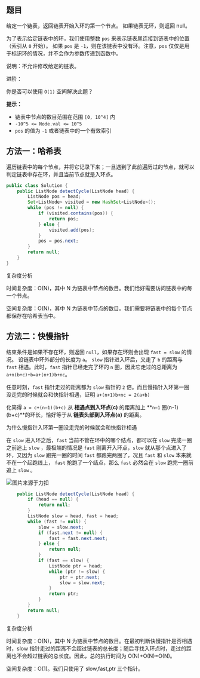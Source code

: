 ## 题目

给定一个链表，返回链表开始入环的第一个节点。 如果链表无环，则返回 null。

为了表示给定链表中的环，我们使用整数 `pos` 来表示链表尾连接到链表中的位置（索引从 `0` 开始）。 如果 `pos` 是 `-1`，则在该链表中没有环。注意，`pos` 仅仅是用于标识环的情况，并不会作为参数传递到函数中。

说明：不允许修改给定的链表。

进阶：

你是否可以使用 `O(1)` 空间解决此题？

**提示：**

- 链表中节点的数目范围在范围 `[0, 10^4]` 内
- `-10^5 <= Node.val <= 10^5` 
- `pos` 的值为 `-1` 或者链表中的一个有效索引

## 方法一：哈希表

遍历链表中的每个节点，并将它记录下来；一旦遇到了此前遍历过的节点，就可以判定链表中存在环，并且当前节点就是入环点。

```java
public class Solution {
    public ListNode detectCycle(ListNode head) {
        ListNode pos = head;
        Set<ListNode> visited = new HashSet<ListNode>();
        while (pos != null) {
            if (visited.contains(pos)) {
                return pos;
            } else {
                visited.add(pos);
            }
            pos = pos.next;
        }
        return null;
    }
}
```

复杂度分析

时间复杂度：O(N)，其中 N 为链表中节点的数目。我们恰好需要访问链表中的每一个节点。

空间复杂度：O(N)，其中 N 为链表中节点的数目。我们需要将链表中的每个节点都保存在哈希表当中。

## 方法二：快慢指针

结束条件是如果不存在环，则返回 `null`，如果存在环则会出现 `fast = slow` 的情况。
设链表中环外部分的长度为 `a`。 `slow` 指针进入环后，又走了 `b` 的距离与 `fast` 相遇。此时，`fast` 指针已经走完了环的 `n` 圈，因此它走过的总距离为 `a+n(b+c)+b=a+(n+1)b+nc`。

任意时刻，`fast` 指针走过的距离都为 `slow` 指针的 `2` 倍。而且慢指针入环第一圈没走完的时候就会和快指针相遇，证明 `a+(n+1)b+nc = 2(a+b)`

化简得 `a = c+(n−1)(b+c)` 从 **相遇点到入环点(c)** 的距离加上 **`n−1` 圈(n-1)(b+c)**的环长，恰好等于从 **链表头部到入环点(a)** 的距离。

为什么慢指针入环第一圈没走完的时候就会和快指针相遇

在 `slow` 进入环之后，`fast` 当前不管在环中的哪个结点，都可以在 `slow` 完成一圈之前追上 `slow` ，最极端的情况是 `fast` 刚离开入环点，`slow` 就从那个点进入了环，又因为 `slow` 跑完一圈的时间 `fast` 都跑完两圈了，况且  `fast` 和 `slow` 本来就不在一个起跑线上， `fast` 抢跑了一个结点，那么 `fast`  必然会在 `slow` 跑完一圈前追上 `slow` 。

![图片来源于力扣](https://assets.leetcode-cn.com/solution-static/142/142_fig1.png)

```java
    public ListNode detectCycle(ListNode head) {
        if (head == null) {
            return null;
        }
        ListNode slow = head, fast = head;
        while (fast != null) {
            slow = slow.next;
            if (fast.next != null) {
                fast = fast.next.next;
            } else {
                return null;
            }
            if (fast == slow) {
                ListNode ptr = head;
                while (ptr != slow) {
                    ptr = ptr.next;
                    slow = slow.next;
                }
                return ptr;
            }
        }
        return null;
    }
```

复杂度分析

时间复杂度：O(N)，其中 N 为链表中节点的数目。在最初判断快慢指针是否相遇时，slow 指针走过的距离不会超过链表的总长度；随后寻找入环点时，走过的距离也不会超过链表的总长度。因此，总的执行时间为 O(N)+O(N)=O(N)。

空间复杂度：O(1)。我们只使用了 slow,fast,ptr 三个指针。

